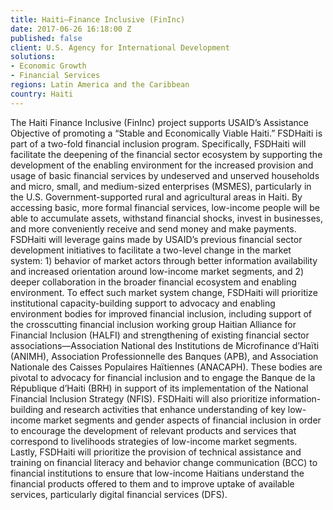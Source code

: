 ```yaml
---
title: Haiti—Finance Inclusive (FinInc)
date: 2017-06-26 16:18:00 Z
published: false
client: U.S. Agency for International Development
solutions:
- Economic Growth
- Financial Services
regions: Latin America and the Caribbean
country: Haiti
---
```


The Haiti Finance Inclusive (FinInc) project supports USAID’s Assistance Objective of promoting a “Stable and Economically Viable Haiti.” FSDHaiti is part of a two-fold financial inclusion program. Specifically, FSDHaiti will facilitate the deepening of the financial sector ecosystem by supporting the development of the enabling environment for the increased provision and usage of basic financial services by undeserved and unserved households and micro, small, and medium-sized enterprises (MSMES), particularly in the U.S. Government-supported rural and agricultural areas in Haiti. By accessing basic, more formal financial services, low-income people will be able to accumulate assets, withstand financial shocks, invest in businesses, and more conveniently receive and send money and make payments.  
FSDHaiti will leverage gains made by USAID’s previous financial sector development initiatives to facilitate a two-level change in the market system: 1) behavior of market actors through better information availability and increased orientation around low-income market segments, and 2) deeper collaboration in the broader financial ecosystem and enabling environment. To effect such market system change, FSDHaiti will prioritize institutional capacity-building support to advocacy and enabling environment bodies for improved financial inclusion, including support of the crosscutting financial inclusion working group Haitian Alliance for Financial Inclusion (HALFI) and strengthening of existing financial sector associations—Association National des Institutions de Microfinance d’Haïti (ANIMH), Association Professionnelle des Banques (APB), and Association Nationale des Caisses Populaires Haïtiennes (ANACAPH). These bodies are pivotal to advocacy for financial inclusion and to engage the Banque de la République d’Haiti (BRH) in support of its implementation of the National Financial Inclusion Strategy (NFIS). FSDHaiti will also prioritize information-building and research activities that enhance understanding of key low-income market segments and gender aspects of financial inclusion in order to encourage the development of relevant products and services that correspond to livelihoods strategies of low-income market segments. Lastly, FSDHaiti will prioritize the provision of technical assistance and training on financial literacy and behavior change communication (BCC) to financial institutions to ensure that low-income Haitians understand the financial products offered to them and to improve uptake of available services, particularly digital financial services (DFS).  